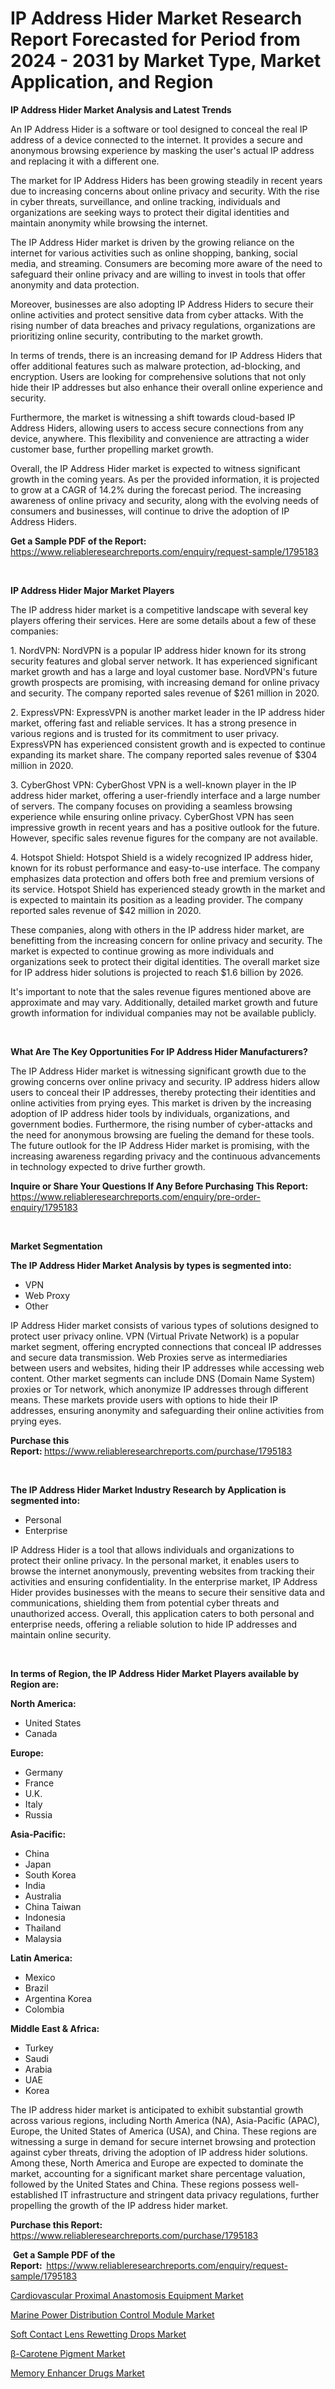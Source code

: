 <p><h1>IP Address Hider Market Research Report Forecasted for Period from 2024 -  2031 by Market Type, Market Application, and Region</h1></p><p><strong>IP Address Hider Market Analysis and Latest Trends</strong></p>
<p><p>An IP Address Hider is a software or tool designed to conceal the real IP address of a device connected to the internet. It provides a secure and anonymous browsing experience by masking the user's actual IP address and replacing it with a different one.</p><p>The market for IP Address Hiders has been growing steadily in recent years due to increasing concerns about online privacy and security. With the rise in cyber threats, surveillance, and online tracking, individuals and organizations are seeking ways to protect their digital identities and maintain anonymity while browsing the internet.</p><p>The IP Address Hider market is driven by the growing reliance on the internet for various activities such as online shopping, banking, social media, and streaming. Consumers are becoming more aware of the need to safeguard their online privacy and are willing to invest in tools that offer anonymity and data protection.</p><p>Moreover, businesses are also adopting IP Address Hiders to secure their online activities and protect sensitive data from cyber attacks. With the rising number of data breaches and privacy regulations, organizations are prioritizing online security, contributing to the market growth.</p><p>In terms of trends, there is an increasing demand for IP Address Hiders that offer additional features such as malware protection, ad-blocking, and encryption. Users are looking for comprehensive solutions that not only hide their IP addresses but also enhance their overall online experience and security.</p><p>Furthermore, the market is witnessing a shift towards cloud-based IP Address Hiders, allowing users to access secure connections from any device, anywhere. This flexibility and convenience are attracting a wider customer base, further propelling market growth.</p><p>Overall, the IP Address Hider market is expected to witness significant growth in the coming years. As per the provided information, it is projected to grow at a CAGR of 14.2% during the forecast period. The increasing awareness of online privacy and security, along with the evolving needs of consumers and businesses, will continue to drive the adoption of IP Address Hiders.</p></p>
<p><strong>Get a Sample PDF of the Report:&nbsp;</strong> <a href="https://www.reliableresearchreports.com/enquiry/request-sample/1795183">https://www.reliableresearchreports.com/enquiry/request-sample/1795183</a></p>
<p>&nbsp;</p>
<p><strong>IP Address Hider Major Market Players</strong></p>
<p><p>The IP address hider market is a competitive landscape with several key players offering their services. Here are some details about a few of these companies:</p><p>1. NordVPN: NordVPN is a popular IP address hider known for its strong security features and global server network. It has experienced significant market growth and has a large and loyal customer base. NordVPN's future growth prospects are promising, with increasing demand for online privacy and security. The company reported sales revenue of $261 million in 2020.</p><p>2. ExpressVPN: ExpressVPN is another market leader in the IP address hider market, offering fast and reliable services. It has a strong presence in various regions and is trusted for its commitment to user privacy. ExpressVPN has experienced consistent growth and is expected to continue expanding its market share. The company reported sales revenue of $304 million in 2020.</p><p>3. CyberGhost VPN: CyberGhost VPN is a well-known player in the IP address hider market, offering a user-friendly interface and a large number of servers. The company focuses on providing a seamless browsing experience while ensuring online privacy. CyberGhost VPN has seen impressive growth in recent years and has a positive outlook for the future. However, specific sales revenue figures for the company are not available.</p><p>4. Hotspot Shield: Hotspot Shield is a widely recognized IP address hider, known for its robust performance and easy-to-use interface. The company emphasizes data protection and offers both free and premium versions of its service. Hotspot Shield has experienced steady growth in the market and is expected to maintain its position as a leading provider. The company reported sales revenue of $42 million in 2020.</p><p>These companies, along with others in the IP address hider market, are benefitting from the increasing concern for online privacy and security. The market is expected to continue growing as more individuals and organizations seek to protect their digital identities. The overall market size for IP address hider solutions is projected to reach $1.6 billion by 2026.</p><p>It's important to note that the sales revenue figures mentioned above are approximate and may vary. Additionally, detailed market growth and future growth information for individual companies may not be available publicly.</p></p>
<p>&nbsp;</p>
<p><strong>What Are The Key Opportunities For IP Address Hider Manufacturers?</strong></p>
<p><p>The IP Address Hider market is witnessing significant growth due to the growing concerns over online privacy and security. IP address hiders allow users to conceal their IP addresses, thereby protecting their identities and online activities from prying eyes. This market is driven by the increasing adoption of IP address hider tools by individuals, organizations, and government bodies. Furthermore, the rising number of cyber-attacks and the need for anonymous browsing are fueling the demand for these tools. The future outlook for the IP Address Hider market is promising, with the increasing awareness regarding privacy and the continuous advancements in technology expected to drive further growth.</p></p>
<p><strong>Inquire or Share Your Questions If Any Before Purchasing This Report:</strong> <a href="https://www.reliableresearchreports.com/enquiry/pre-order-enquiry/1795183">https://www.reliableresearchreports.com/enquiry/pre-order-enquiry/1795183</a></p>
<p>&nbsp;</p>
<p><strong>Market Segmentation</strong></p>
<p><strong>The IP Address Hider Market Analysis by types is segmented into:</strong></p>
<p><ul><li>VPN</li><li>Web Proxy</li><li>Other</li></ul></p>
<p><p>IP Address Hider market consists of various types of solutions designed to protect user privacy online. VPN (Virtual Private Network) is a popular market segment, offering encrypted connections that conceal IP addresses and secure data transmission. Web Proxies serve as intermediaries between users and websites, hiding their IP addresses while accessing web content. Other market segments can include DNS (Domain Name System) proxies or Tor network, which anonymize IP addresses through different means. These markets provide users with options to hide their IP addresses, ensuring anonymity and safeguarding their online activities from prying eyes.</p></p>
<p><strong>Purchase this Report:&nbsp;</strong><a href="https://www.reliableresearchreports.com/purchase/1795183">https://www.reliableresearchreports.com/purchase/1795183</a></p>
<p>&nbsp;</p>
<p><strong>The IP Address Hider Market Industry Research by Application is segmented into:</strong></p>
<p><ul><li>Personal</li><li>Enterprise</li></ul></p>
<p><p>IP Address Hider is a tool that allows individuals and organizations to protect their online privacy. In the personal market, it enables users to browse the internet anonymously, preventing websites from tracking their activities and ensuring confidentiality. In the enterprise market, IP Address Hider provides businesses with the means to secure their sensitive data and communications, shielding them from potential cyber threats and unauthorized access. Overall, this application caters to both personal and enterprise needs, offering a reliable solution to hide IP addresses and maintain online security.</p></p>
<p>&nbsp;</p>
<p><strong>In terms of Region, the IP Address Hider Market Players available by Region are:</strong></p>
<p>
    <p> <strong> North America: </strong>
        <ul>
            <li>United States</li>
            <li>Canada</li>
        </ul>
        </p> 
    <p> <strong> Europe: </strong>
        <ul>
            <li>Germany</li>
            <li>France</li>
            <li>U.K.</li>
            <li>Italy</li>
            <li>Russia</li>
        </ul>
        </p> 
    <p> <strong> Asia-Pacific: </strong>
        <ul>
            <li>China</li>
            <li>Japan</li>
            <li>South Korea</li>
            <li>India</li>
            <li>Australia</li>
            <li>China Taiwan</li>
            <li>Indonesia</li>
            <li>Thailand</li>
            <li>Malaysia</li>
        </ul>
        </p> 
    <p> <strong> Latin America: </strong>
        <ul>
            <li>Mexico</li>
            <li>Brazil</li>
            <li>Argentina Korea</li>
            <li>Colombia</li>
        </ul>
        </p> 
    <p> <strong> Middle East & Africa: </strong>
        <ul>
            <li>Turkey</li>
            <li>Saudi</li>
            <li>Arabia</li>
            <li>UAE</li>
            <li>Korea</li>
        </ul>
    </p>
    </p>
<p><p>The IP address hider market is anticipated to exhibit substantial growth across various regions, including North America (NA), Asia-Pacific (APAC), Europe, the United States of America (USA), and China. These regions are witnessing a surge in demand for secure internet browsing and protection against cyber threats, driving the adoption of IP address hider solutions. Among these, North America and Europe are expected to dominate the market, accounting for a significant market share percentage valuation, followed by the United States and China. These regions possess well-established IT infrastructure and stringent data privacy regulations, further propelling the growth of the IP address hider market.</p></p>
<p><strong>Purchase this Report: </strong><a href="https://www.reliableresearchreports.com/purchase/1795183">https://www.reliableresearchreports.com/purchase/1795183</a></p>
<p>&nbsp;<strong>Get a Sample PDF of the Report:&nbsp;&nbsp;</strong><a href="https://www.reliableresearchreports.com/enquiry/request-sample/1795183">https://www.reliableresearchreports.com/enquiry/request-sample/1795183</a></p>
<p><strong></strong></p>
<p><p><a href="https://medium.com/@isomgleason/cardiovascular-proximal-anastomosis-equipment-market-comprehensive-assessment-by-type-9f5e58e6d90f">Cardiovascular Proximal Anastomosis Equipment Market</a></p><p><a href="https://medium.com/@isomgleason/analyzing-marine-power-distribution-control-module-market-global-industry-perspective-and-forecast-1315771479df">Marine Power Distribution Control Module Market</a></p><p><a href="https://github.com/khayangel/Market-Research-Report-List-1/blob/main/soft-contact-lens-rewetting-drops-market.md">Soft Contact Lens Rewetting Drops Market</a></p><p><a href="https://medium.com/@isomgleason/beta-carotene-pigment-market-report-reveals-the-latest-trends-and-growth-opportunities-of-this-29750ea3f470">β-Carotene Pigment Market</a></p><p><a href="https://github.com/lababdou/Market-Research-Report-List-1/blob/main/memory-enhancer-drugs-market.md">Memory Enhancer Drugs Market</a></p></p>